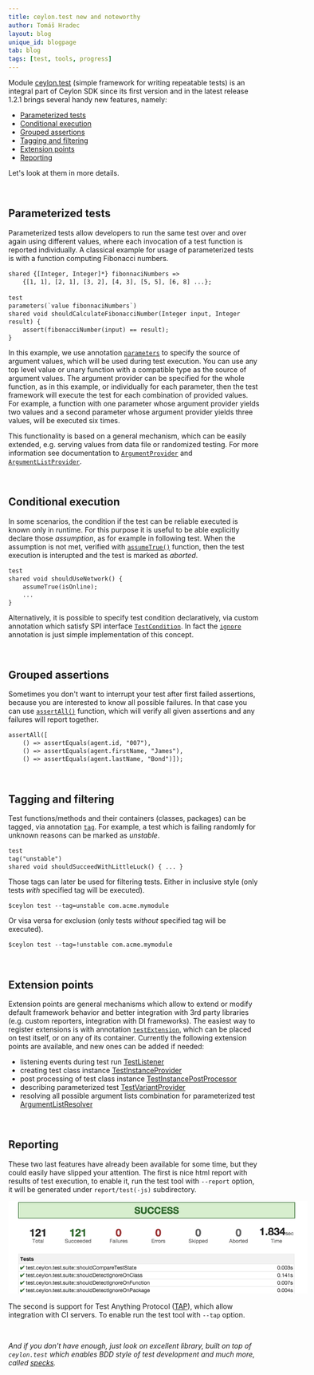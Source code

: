 ```yaml
---
title: ceylon.test new and noteworthy
author: Tomáš Hradec
layout: blog
unique_id: blogpage
tab: blog
tags: [test, tools, progress]
---
```


Module [ceylon.test](https://herd.ceylon-lang.org/modules/ceylon.test) 
(simple framework for writing repeatable tests) is an integral part of 
Ceylon SDK since its first version and in the latest release 1.2.1 
brings several handy new features, namely:

* [Parameterized tests](#parameterized_tests)
* [Conditional execution](#conditional_execution)
* [Grouped assertions](#grouped_assertions)
* [Tagging and filtering](#tagging_and_filtering)
* [Extension points](#extension_points)
* [Reporting](#reporting)

Let's look at them in more details.

<br>

## Parameterized tests

Parameterized tests allow developers to run the same test over and over 
again using different values, where each invocation of a test function is 
reported individually. A classical example for usage of parameterized tests 
is with a function computing Fibonacci numbers.

<!-- try: -->
    shared {[Integer, Integer]*} fibonnaciNumbers => 
        {[1, 1], [2, 1], [3, 2], [4, 3], [5, 5], [6, 8] ...};
 
    test
    parameters(`value fibonnaciNumbers`)
    shared void shouldCalculateFibonacciNumber(Integer input, Integer result) {
        assert(fibonacciNumber(input) == result);
    }

In this example, we use annotation [`parameters`][] to specify the source of argument 
values, which will be used during test execution. You can use any top level value 
or unary function with a compatible type as the source of argument values. The argument 
provider can be specified for the whole function, as in this example, or individually 
for each parameter, then the test framework will execute the test for each combination 
of provided values. For example, a function with one parameter whose argument provider 
yields two values and a second parameter whose argument provider yields three values, 
will be executed six times.

This functionality is based on a general mechanism, which can be easily extended, 
e.g. serving values from data file or randomized testing. For more information see 
documentation to [`ArgumentProvider`][] and [`ArgumentListProvider`][].

[`parameters`]: https://modules.ceylon-lang.org/repo/1/ceylon/test/1.2.1/module-doc/api/index.html#parameters
[`ArgumentProvider`]: https://modules.ceylon-lang.org/repo/1/ceylon/test/1.2.1/module-doc/api/engine/spi/ArgumentListProvider.type
[`ArgumentListProvider`]: https://modules.ceylon-lang.org/repo/1/ceylon/test/1.2.1/module-doc/api/engine/spi/ArgumentListProvider.type

<br>

## Conditional execution

In some scenarios, the condition if the test can be reliable executed is known only in 
runtime. For this purpose it is useful to be able explicitly declare those _assumption_, 
as for example in following test. When the assumption is not met, verified with 
[`assumeTrue()`][] function, then the test execution is interupted and the test is 
marked as _aborted_. 

<!-- try: -->
    test
    shared void shouldUseNetwork() {
        assumeTrue(isOnline);
        ...
    }

Alternatively, it is possible to specify test condition declaratively, via custom 
annotation which satisfy SPI interface [`TestCondition`][]. In fact the [`ignore`][] 
annotation is just simple implementation of this concept.

[`assumeTrue()`]: https://modules.ceylon-lang.org/repo/1/ceylon/test/1.2.1/module-doc/api/index.html#assumeTrue
[`TestCondition`]: https://modules.ceylon-lang.org/repo/1/ceylon/test/1.2.1/module-doc/api/engine/spi/TestCondition.type.html
[`ignore`]: https://modules.ceylon-lang.org/repo/1/ceylon/test/1.2.1/module-doc/api/index.html#ignore

<br>

## Grouped assertions

Sometimes you don't want to interrupt your test after first failed assertions, 
because you are interested to know all possible failures. In that case you can 
use [`assertAll()`][] function, which will verify all given assertions and any 
failures will report together.

<!-- try: -->
    assertAll([
        () => assertEquals(agent.id, "007"),
        () => assertEquals(agent.firstName, "James"),
        () => assertEquals(agent.lastName, "Bond")]);

[`assertAll()`]: https://modules.ceylon-lang.org/repo/1/ceylon/test/1.2.1/module-doc/api/index.html#assertAll

<br>

## Tagging and filtering

Test functions/methods and their containers (classes, packages) can be tagged, 
via annotation [`tag`][]. For example, a test which is failing randomly for 
unknown reasons can be marked as _unstable_.

<!-- try: -->
    test
    tag("unstable")
    shared void shouldSucceedWithLittleLuck() { ... }

Those tags can later be used for filtering tests. Either in inclusive style 
(only tests _with_ specified tag will be executed).

<!-- lang: bash -->
    $ceylon test --tag=unstable com.acme.mymodule

Or visa versa for exclusion (only tests _without_ specified tag will be executed).

<!-- lang: bash -->
    $ceylon test --tag=!unstable com.acme.mymodule

[`tag`]: https://modules.ceylon-lang.org/repo/1/ceylon/test/1.2.1/module-doc/api/index.html#tag

<br>

## Extension points

Extension points are general mechanisms which allow to extend or modify default 
framework behavior and better integration with 3rd party libraries (e.g. custom 
reporters, integration with DI frameworks). The easiest way to register extensions 
is with annotation [`testExtension`][], which can be placed on test itself, or on any 
of its container. Currently the following extension points are available, and new 
ones can be added if needed:

* listening events during test run 
  [TestListener](https://modules.ceylon-lang.org/repo/1/ceylon/test/1.2.1/module-doc/api/TestListener.type.html)
* creating test class instance 
  [TestInstanceProvider](https://modules.ceylon-lang.org/repo/1/ceylon/test/1.2.1/module-doc/api/engine/spi/TestInstanceProvider.type.html)
* post processing of test class instance 
  [TestInstancePostProcessor](https://modules.ceylon-lang.org/repo/1/ceylon/test/1.2.1/module-doc/api/engine/spi/TestInstancePostProcessor.type.html)
* describing parameterized test 
  [TestVariantProvider](https://modules.ceylon-lang.org/repo/1/ceylon/test/1.2.1/module-doc/api/engine/spi/TestVariantProvider.type.html)
* resolving all possible argument lists combination for parameterized test 
  [ArgumentListResolver](https://modules.ceylon-lang.org/repo/1/ceylon/test/1.2.1/module-doc/api/engine/spi/ArgumentListResolver.type.html)

[`testExtension`]: https://modules.ceylon-lang.org/repo/1/ceylon/test/1.2.1/module-doc/api/index.html#testExtension

<br>

## Reporting

These two last features have already been available for some time, but they could easily 
have slipped your attention. The first is nice html report with results of test execution, 
to enable it, run the test tool with `--report` option, it will be generated 
under `report/test(-js)` subdirectory.

<img src="/images/screenshots/ceylon-test-html-report.png" style="max-width:600px;"/>

The second is support for Test Anything Protocol ([TAP][]), which allow integration 
with CI servers. To enable run the test tool with `--tap` option.

[TAP]: https://en.wikipedia.org/wiki/Test_Anything_Protocol

<br>

_And if you don't have enough, just look on excellent library, built on top 
of `ceylon.test` which enables BDD style of test development and much more, 
called [specks](https://github.com/renatoathaydes/specks)._







